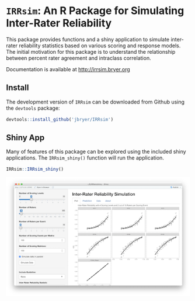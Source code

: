 # `IRRsim`: An R Package for Simulating Inter-Rater Reliability

This package provides functions and a shiny application to simulate inter-rater 
reliability statistics based on various scoring and response models. The initial motivation for 
this package is to understand the relationship between percent rater agreement and intraclass correlation.

Documentation is available at http://irrsim.bryer.org

## Install

The development version of `IRRsim` can be downloaded from Github using the `devtools` package:

```r
devtools::install_github('jbryer/IRRsim')
```

## Shiny App

Many of features of this package can be explored using the included shiny applications. The `IRRsim_shiny()` function will run the application.

```r
IRRsim::IRRsim_shiny()
```

![IRRsim Shiny App](inst/slides/IRRsimShinyApp.png)

